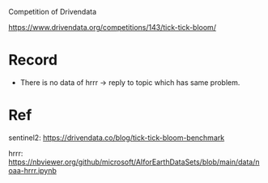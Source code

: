 Competition of Drivendata

https://www.drivendata.org/competitions/143/tick-tick-bloom/

# Record
- There is no data of hrrr -> reply to topic which has same problem.
# Ref
sentinel2: https://drivendata.co/blog/tick-tick-bloom-benchmark

hrrr: https://nbviewer.org/github/microsoft/AIforEarthDataSets/blob/main/data/noaa-hrrr.ipynb